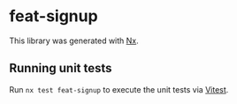 # feat-signup

This library was generated with [Nx](https://nx.dev).

## Running unit tests

Run `nx test feat-signup` to execute the unit tests via [Vitest](https://vitest.dev/).
